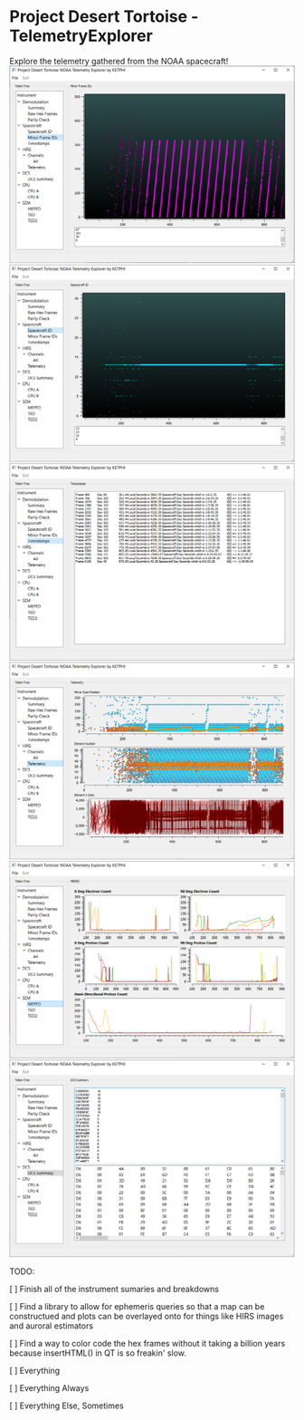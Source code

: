 # Project Desert Tortoise - TelemetryExplorer
Explore the telemetry gathered from the NOAA spacecraft! 
![Screenshot of program](https://github.com/nebarnix/PDT-TelemetryExplorer/blob/master/Screenshot1.png)
![Screenshot of program](https://github.com/nebarnix/PDT-TelemetryExplorer/blob/master/Screenshot2.png)
![Screenshot of program](https://github.com/nebarnix/PDT-TelemetryExplorer/blob/master/Screenshot3.png)
![Screenshot of program](https://github.com/nebarnix/PDT-TelemetryExplorer/blob/master/Screenshot4.png)
![Screenshot of program](https://github.com/nebarnix/PDT-TelemetryExplorer/blob/master/Screenshot5.png)
![Screenshot of program](https://github.com/nebarnix/PDT-TelemetryExplorer/blob/master/Screenshot6.png)

TODO:

[ ] Finish all of the instrument sumaries and breakdowns

[ ] Find a library to allow for ephemeris queries so that a map can be constructued and plots can be overlayed onto for things like HIRS images and auroral estimators

[ ] Find a way to color code the hex frames without it taking a billion years because insertHTML() in QT is so freakin' slow.

[ ] Everything

[ ] Everything Always

[ ] Everything Else, Sometimes
